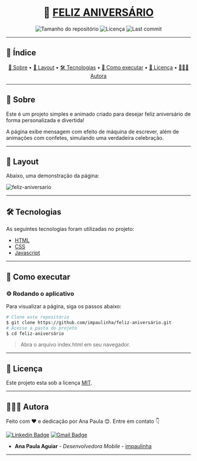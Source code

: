 <h1 align="center">
  🎂 <a href="#" alt="Nome do Projeto">FELIZ ANIVERSÁRIO</a>
</h1>

<p align="center">
  <img alt="Tamanho do repositório" src="https://img.shields.io/github/repo-size/impaulinha/feliz-aniversario">
  <img alt="Licença" src="https://img.shields.io/github/license/impaulinha/feliz-aniversario">
  <img alt="Last commit" src="https://img.shields.io/github/last-commit/impaulinha/feliz-aniversario">
</p>

---

## 📑 Índice

<p align="center">
  <a href="#-sobre">📌 Sobre</a> • 
  <a href="#-layout">📸 Layout</a> • 
  <a href="#️-tecnologias">🛠️ Tecnologias</a> • 
  <a href="#-como-executar">🚀 Como executar</a> • 
  <a href="#-licença">📝 Licença</a> • 
  <a href="#-autora">👩🏻‍💻 Autora</a>
</p>

---

## 📌 Sobre

Este é um projeto simples e animado criado para desejar feliz aniversário de forma personalizada e divertida! 

A página exibe mensagem com efeito de máquina de escrever, além de animações com confetes, simulando uma verdadeira celebração.

---

## 📸 Layout

Abaixo, uma demonstração da página:

![feliz-aniversario](https://github.com/user-attachments/assets/00eac98c-d2b6-4ac2-9a6b-aadef184e8c0)


---

## 🛠️ Tecnologias

As seguintes tecnologias foram utilizadas no projeto:

- [HTML](https://pt.wikipedia.org/wiki/HTML) <!-- ou outra -->
- [CSS](https://developer.mozilla.org/pt-BR/docs/Web/CSS)
- [Javascript](https://developer.mozilla.org/pt-BR/docs/Web/JavaScript)

---

## 🚀 Como executar

### ⚙️ Rodando o aplicativo

Para visualizar a página, siga os passos abaixo:

```bash
# Clone este repositório
$ git clone https://github.com/impaulinha/feliz-aniversário.git
# Acesse a pasta do projeto 
$ cd feliz-aniversário
```
> Abra o arquivo index.html em seu navegador.
---

## 📝 Licença

Este projeto esta sob a licença [MIT](./LICENSE).

---

## 👩🏻‍💻 Autora

Feito com ❤️ e dedicação por Ana Paula 😊. Entre em contato 👇

[![Linkedin Badge](https://img.shields.io/badge/-Paulinha-blue?style=flat-square&logo=Linkedin&logoColor=white&link=https://www.linkedin.com/in/tgmarinho/)](https://www.linkedin.com/in/anapaula-aguiar/) 
[![Gmail Badge](https://img.shields.io/badge/-anaaguiar20016@gmail.com-c14438?style=flat-square&logo=Gmail&logoColor=white&link=mailto:tgmarinho@gmail.com)](mailto:anaaguiar20016@gmail.com)


- **Ana Paula Aguiar** - *Desenvolvedora Mobile* - [impaulinha](https://github.com/impaulinha)

---

